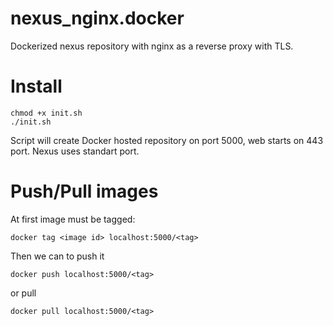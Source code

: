 # nexus_nginx.docker
Dockerized nexus repository with nginx as a reverse proxy with TLS.

# Install

```
chmod +x init.sh
./init.sh
```

Script will create Docker hosted repository on port 5000, web starts on 443 port.
Nexus uses standart port.

# Push/Pull images

At first image must be tagged:
```
docker tag <image id> localhost:5000/<tag>
```
Then we can to push it
```
docker push localhost:5000/<tag>
```
or pull
```
docker pull localhost:5000/<tag>
```
